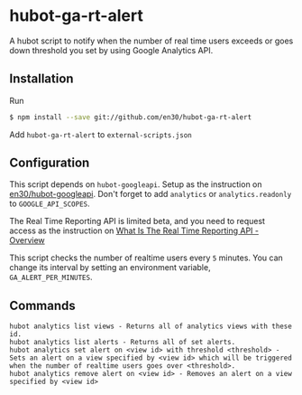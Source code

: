 hubot-ga-rt-alert
=================

A hubot script to notify when the number of real time users exceeds or goes down threshold you set by using Google Analytics API.

## Installation
Run

```sh
$ npm install --save git://github.com/en30/hubot-ga-rt-alert
```

Add `hubot-ga-rt-alert` to `external-scripts.json`

## Configuration
This script depends on `hubot-googleapi`. Setup as the instruction on [en30/hubot-googleapi](https://github.com/en30/hubot-googleapi). Don't forget to add `analytics` or `analytics.readonly` to `GOOGLE_API_SCOPES`.

The Real Time Reporting API is limited beta, and you need to request access as the instruction on [What Is The Real Time Reporting API - Overview](https://developers.google.com/analytics/devguides/reporting/realtime/v3/?hl=ja)

This script checks the number of realtime users every `5` minutes. You can change its interval by setting an environment variable, `GA_ALERT_PER_MINUTES`.

## Commands

```
hubot analytics list views - Returns all of analytics views with these id.
hubot analytics list alerts - Returns all of set alerts.
hubot analytics set alert on <view id> with threshold <threshold> - Sets an alert on a view specified by <view id> which will be triggered when the number of realtime users goes over <threshold>.
hubot analytics remove alert on <view id> - Removes an alert on a view specified by <view id>
```
